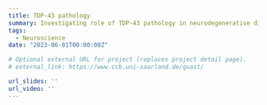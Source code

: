 ```yaml
---
title: TDP-43 pathology
summary: Investigating role of TDP-43 pathology in neurodegenerative diseases (papers in preparation)
tags:
  - Neuroscience
date: "2023-06-01T00:00:00Z"

# Optional external URL for project (replaces project detail page).
# external_link: https://www.ccb.uni-saarland.de/quast/

url_slides: ''
url_video: ''
---
```

